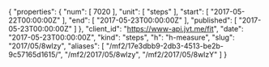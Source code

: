 {
  "properties": {
    "num": [
      7020
    ],
    "unit": [
      "steps"
    ],
    "start": [
      "2017-05-22T00:00:00Z"
    ],
    "end": [
      "2017-05-23T00:00:00Z"
    ],
    "published": [
      "2017-05-23T00:00:00Z"
    ]
  },
  "client_id": "https://www-api.jvt.me/fit",
  "date": "2017-05-23T00:00:00Z",
  "kind": "steps",
  "h": "h-measure",
  "slug": "2017/05/8wlzy",
  "aliases": [
    "/mf2/17e3dbb9-2db3-4513-be2b-9c57165d1615/",
    "/mf2/2017/05/8wlzy",
    "/mf2/2017/05/8wlzY"
  ]
}
